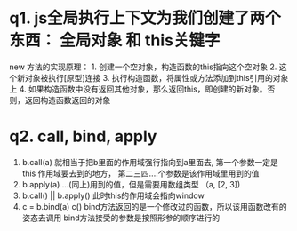 # q1. js全局执行上下文为我们创建了两个东西： 全局对象 和 this关键字
  new 方法的实现原理：
    1. 创建一个空对象，构造函数的this指向这个空对象
    2. 这个新对象被执行[原型]连接
    3. 执行构造函数，将属性或方法添加到this引用的对象上
    4. 如果构造函数中没有返回其他对象，那么返回this，即创建的新对象。否则，返回构造函数返回的对象

# q2. call, bind, apply
  1. b.call(a) 就相当于把b里面的作用域强行指向到a里面去, 第一个参数一定是 this 作用域要去到的地方，
    第二三四....个参数是该作用域里用到的值 
  2. b.apply(a) ...(同上)用到的值，但是需要用数组类型 （a, [2, 3])
  3. b.call() || b.apply() 此时this的作用域会指向window
  4. c = b.bind(a)
      c()
      bind方法返回的是一个修改过的函数，所以该用函数改有的姿态去调用
      bind方法接受的参数是按照形参的顺序进行的